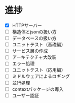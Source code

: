 # 進捗


- [x] HTTPサーバー
- [ ] 構造体とjsonの扱い方
- [ ] データベースの扱い方
- [ ] ユニットテスト（基礎編）
- [ ] サービス層の作成
- [ ] アーキテクチャ大改装
- [ ] エラー処理
- [ ] ユニットテスト（応用編）
- [ ] ミドルウェアによるロギング
- [ ] 並行処理
- [ ] contextパッケージの導入
- [ ] ユーザー認証
